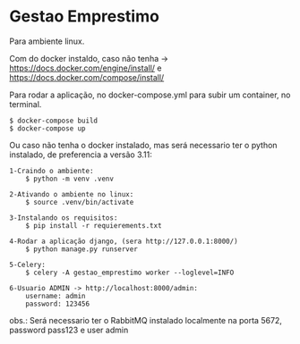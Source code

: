 # Gestao Emprestimo

Para ambiente linux.

Com do docker instaldo, caso não tenha -> https://docs.docker.com/engine/install/ e https://docs.docker.com/compose/install/


Para rodar a aplicação, no docker-compose.yml para subir um container, no terminal.

    $ docker-compose build
    $ docker-compose up



Ou caso não tenha o docker instalado, mas será necessario ter o python instalado, de preferencia a versão 3.11:
    
    1-Craindo o ambiente:
        $ python -m venv .venv

    2-Ativando o ambiente no linux:
        $ source .venv/bin/activate

    3-Instalando os requisitos:
        $ pip install -r requierements.txt

    4-Rodar a aplicação django, (sera http://127.0.0.1:8000/)
        $ python manage.py runserver

    5-Celery:
        $ celery -A gestao_emprestimo worker --loglevel=INFO
    
    6-Usuario ADMIN -> http://localhost:8000/admin:
        username: admin
        password: 123456

obs.: Será necessario ter o RabbitMQ instalado localmente na porta 5672, password pass123 e user admin